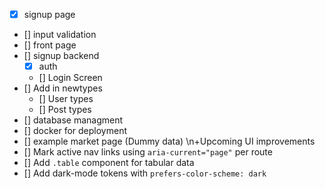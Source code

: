 - [X] signup page
- [] input validation
- [] front page
- [] signup backend
    - [X] auth
    - [] Login Screen
- [] Add in newtypes
    - [] User types
    - [] Post types
- [] database managment
- [] docker for deployment
- [] example market page (Dummy data)
\n+Upcoming UI improvements
- [] Mark active nav links using `aria-current="page"` per route
- [] Add `.table` component for tabular data
- [] Add dark-mode tokens with `prefers-color-scheme: dark`
